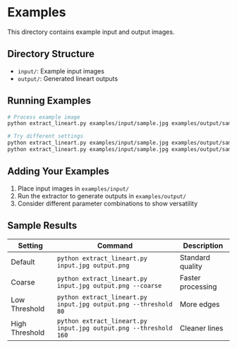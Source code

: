 # Examples

This directory contains example input and output images.

## Directory Structure

- `input/`: Example input images
- `output/`: Generated lineart outputs

## Running Examples

```bash
# Process example image
python extract_lineart.py examples/input/sample.jpg examples/output/sample_lineart.png

# Try different settings
python extract_lineart.py examples/input/sample.jpg examples/output/sample_coarse.png --coarse
python extract_lineart.py examples/input/sample.jpg examples/output/sample_thresh80.png --threshold 80
```

## Adding Your Examples

1. Place input images in `examples/input/`
2. Run the extractor to generate outputs in `examples/output/`
3. Consider different parameter combinations to show versatility

## Sample Results

| Setting | Command | Description |
|---------|---------|-------------|
| Default | `python extract_lineart.py input.jpg output.png` | Standard quality |
| Coarse | `python extract_lineart.py input.jpg output.png --coarse` | Faster processing |
| Low Threshold | `python extract_lineart.py input.jpg output.png --threshold 80` | More edges |
| High Threshold | `python extract_lineart.py input.jpg output.png --threshold 160` | Cleaner lines |